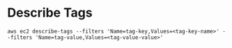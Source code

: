 # Describe Tags
```
aws ec2 describe-tags --filters 'Name=tag-key,Values=<tag-key-name>' --filters 'Name=tag-value,Values=<tag-value-value>'
```

